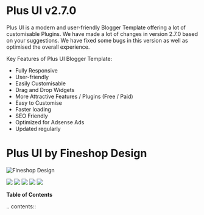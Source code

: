 # Plus UI v2.7.0

Plus UI is a modern and user-friendly Blogger Template offering a lot of customisable Plugins. We have made a lot of changes in version 2.7.0 based on your suggestions. We have fixed some bugs in this version as well as optimised the overall experience.

Key Features of Plus UI Blogger Template:

- Fully Responsive
- User-friendly
- Easily Customisable
- Drag and Drop Widgets
- More Attractive Features / Plugins (Free / Paid)
- Easy to Customise
- Faster loading
- SEO Friendly
- Optimized for Adsense Ads
- Updated regularly

# Plus UI by Fineshop Design
![Fineshop Design](https://www.fineshopdesign.com/main/apple-icon-120x120.png)

![](https://img.shields.io/github/stars/fineshop/plus-ui.svg) ![](https://img.shields.io/github/forks/fineshop/plus-ui.svg) ![](https://img.shields.io/github/tag/fineshop/plus-ui.svg) ![](https://img.shields.io/github/release/fineshop/plus-ui.svg) ![](https://img.shields.io/github/issues/fineshop/plus-ui.svg)


**Table of Contents**

.. contents::
